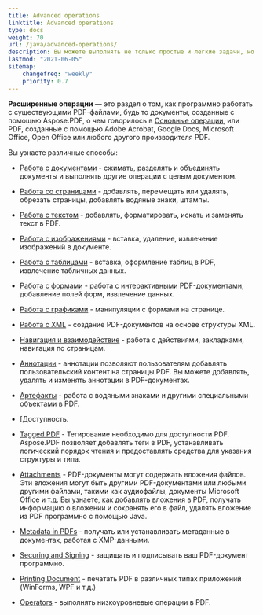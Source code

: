 ```yaml
---
title: Advanced operations 
linktitle: Advanced operations 
type: docs
weight: 70
url: /java/advanced-operations/
description: Вы можете выполнять не только простые и легкие задачи, но и справляться с более сложными целями с Aspose. PDF for Java. 
lastmod: "2021-06-05"
sitemap:
    changefreq: "weekly"
    priority: 0.7
---
```


**Расширенные операции** — это раздел о том, как программно работать с существующими PDF-файлами, будь то документы, созданные с помощью Aspose.PDF, о чем говорилось в [Основные операции](/pdf/java/basic-operations), или PDF, созданные с помощью Adobe Acrobat, Google Docs, Microsoft Office, Open Office или любого другого производителя PDF.

Вы узнаете различные способы:

- [Работа с документами](/pdf/java/working-with-documents/) - сжимать, разделять и объединять документы и выполнять другие операции с целым документом.
- [Работа со страницами](/pdf/java/working-with-pages/) - добавлять, перемещать или удалять, обрезать страницы, добавлять водяные знаки, штампы.

- [Работа с текстом](/pdf/java/working-with-text/) - добавлять, форматировать, искать и заменять текст в PDF.
- [Работа с изображениями](/pdf/java/working-with-images/) - вставка, удаление, извлечение изображений в документе.
- [Работа с таблицами](/pdf/java/working-with-tables/) - вставка, оформление таблиц в PDF, извлечение табличных данных.
- [Работа с формами](/pdf/java/working-with-forms/) - работа с интерактивными PDF-документами, добавление полей форм, извлечение данных.
- [Работа с графиками](/pdf/java/graphs/) - манипуляции с формами на странице.
- [Работа с XML](/pdf/java/working-with-xml) - создание PDF-документов на основе структуры XML.
- [Навигация и взаимодействие](/pdf/java/navigation-and-interaction/) - работа с действиями, закладками, навигация по страницам.
- [Аннотации](/pdf/java/annotations/) - аннотации позволяют пользователям добавлять пользовательский контент на страницы PDF. Вы можете добавлять, удалять и изменять аннотации в PDF-документах.
- [Артефакты](/pdf/java/artifacts/) - работа с водяными знаками и другими специальными объектами в PDF.
- [Доступность.
 - [Tagged PDF](/pdf/java/accessibility-tagged-pdf/) - Тегирование необходимо для доступности PDF. Aspose.PDF позволяет добавлять теги в PDF, устанавливать логический порядок чтения и предоставлять средства для указания структуры и типа.
- [Attachments](/pdf/java/attachments/) - PDF-документы могут содержать вложения файлов. Эти вложения могут быть другими PDF-документами или любыми другими файлами, такими как аудиофайлы, документы Microsoft Office и т.д. Вы узнаете, как добавлять вложения в PDF, получать информацию о вложении и сохранять его в файл, удалять вложение из PDF программно с помощью Java.
- [Metadata in PDFs](/pdf/java/pdf-file-metadata/) - получать или устанавливать метаданные в документах, работая с XMP-данными.
- [Securing and Signing](/pdf/java/securing-and-signing/) - защищать и подписывать ваш PDF-документ программно.
- [Printing Document](/pdf/java/print-pdf-file/) - печатать PDF в различных типах приложений (WinForms, WPF и т.д.)
- [Operators](/pdf/java/operators/) - выполнять низкоуровневые операции в PDF.